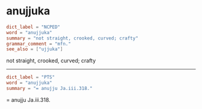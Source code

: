 # anujjuka

``` toml
dict_label = "NCPED"
word = "anujjuka"
summary = "not straight, crooked, curved; crafty"
grammar_comment = "mfn."
see_also = ["ujjuka"]
```

not straight, crooked, curved; crafty

--------------------

``` toml
dict_label = "PTS"
word = "anujjuka"
summary = "= anujju Ja.iii.318."
```

= anujju Ja.iii.318.


